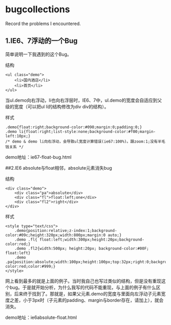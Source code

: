 bugcollections
==============

Record the problems I encountered. 


## 1.IE6、7浮动的一个Bug

简单说明一下我遇到的这个Bug。

结构
	
	<ul class="demo">
		<li>国内酒店</li>
		<li>首页</li>
	</ul>

当ul.demo向右浮动，li也向右浮层时，IE6、7中，ul.demo的宽度会自适应到父级的宽度（可以把ul li的结构修改为div div的结构）。

样式

	.demo{float:right;background-color:#090;margin:0;padding:0;}
	.demo li{float:right;list-style:none;background-color:#f00;margin-left:10px;}
	/* demo & demo li向右浮动，会导致ul宽度计算错误(ie67:100%)。跟zoom:1;没有半毛钱关系 */

demo地址：ie67-float-bug.html

##2.IE6 absolute与float相邻，absolute元素消失bug

结构

	<div class="demo">
		<div class="pa">absolute</div>
		<div class="fl">float:left;one</div>
		<div class="fl2">right</div>
	</div>

样式

	<style type="text/css">
		.demo{position:relative;z-index:1;background-color:#09c;height:320px;width:800px;margin:0 auto;}
		.demo .fl{ float:left;width:300px;height:20px;background-color:red;}
		.demo .fl2{width:500px; height:20px; background-color:#00F; float:left}
		.demo .pa{position:absolute;width:100px;height:100px;top:32px;right:0;background-color:red;color:#999;}
	</style>

网上看到最多的就是上面的例子。当时我自己也写过类似的结构，但是没有重现这个bug。于是就开始分析，为什么我写的代码不能重现，与上面的例子有什么区别，后来终于找到了。那就是，如果父元素.demo的宽度与里面向左浮动子元素宽度之差，小于3px时（子元素的padding、margin与border存在，请加上），就会消失。

demo地址：ie6absolute-float.html